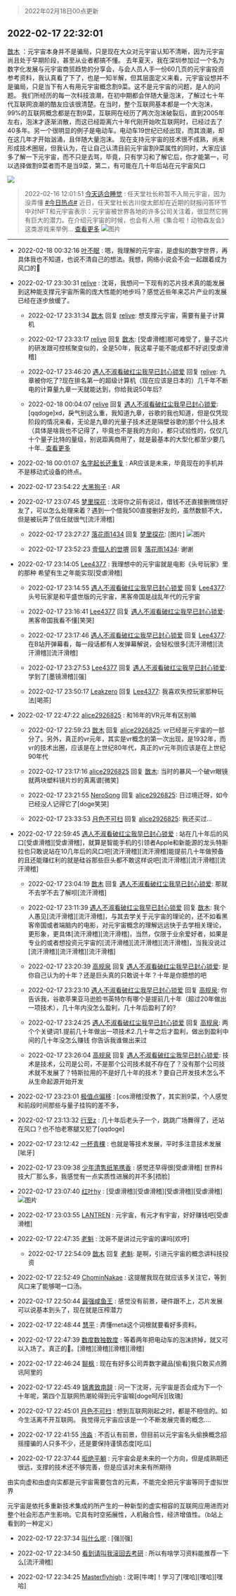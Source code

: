 > 2022年02月18日00点更新
<link rel="stylesheet" href="https://cdn.jsdelivr.net/gh/taotie6/sampleJSON@main/css/photo_show.css">
<meta name="referrer" content="no-referrer" />


 ## 2022-02-17 22:32:01 

 [㪚木](https://www.coolapk.com/feed/33631677?shareKey=OWExMmYyZDczMmZkNjIwZTYyZTI~) ：元宇宙本身并不是骗局，只是现在大众对元宇宙认知不清晰，因为元宇宙尚且处于早期阶段，甚至从业者都搞不懂。
去年夏天，我在深圳参加过一个名为数字化发展与元宇宙商贸趋势的分享会，与会人员人手一份60几页的元宇宙投资参考资料，我认真看了下了，也是一知半解，但其层面定义来看<!--break-->，元宇宙设想并不是骗局，只是当下有人有用元宇宙概念割9菜。这不是元宇宙的问题，是人的问题。
我们所经历的每一次科技浪潮，在初中期都会伴随大量泡沫，了解过七十年代互联网浪潮的酷友应该很清楚。在当时，整个互联网基本都是一个大泡沫，99%的互联网概念都是在割9菜，互联网在经历了两次泡沫破裂后，直到2005年左右，泡沫才逐渐消散，而这已经距离六十年代刚开始吹互联网时，已经过去了40多年。另一个很明显的例子是电动车。电动车19世纪已经出现，而其浪潮，却在这几年才开始汹涌，且伴随大量泡沫。
现在支持元宇宙的技术很不成熟，尚未形成技术圈层，但我认为，在让自己认清目前元宇宙割9菜属性的同时，大家应该多了解一下元宇宙，而不只是去骂，毕竟，只有学习和了解它后，你才能第一，可以选择做割9菜者而不是当9菜，第二，有可能在几十年后站在元宇宙风口 

<div class="album">
<img class="img-item" src="https://image.coolapk.com/feed/2018/1215/00/1081091_1544803990_3115@300x234.gif" />
</div>

> 2022-02-16 12:01:51 
> [今天适合睡觉](https://www.coolapk.com/feed/33590244?shareKey=OWFmNjFlM2Q5ODQzNjIwZTYyZTI~) : 任天堂社长称暂不入局元宇宙，因为没弄懂 <a class="feed-link-tag" href="/t/今日热点?type=0">#今日热点#</a> 近日，任天堂社长古川俊太郎却在近期的财报问答环节中对NFT和元宇宙表示：元宇宙被世界各地的许多公司关注着，很显然它拥有巨大的潜力。在介绍元宇宙的时候，也会有人用《集合啦！动物森友会》这类游戏来举例... <a href="">查看更多</a> 
![图片](https://image.coolapk.com/feed/2022/0216/12/780498_f32201b1_4110_9579_37@798x541.jpeg)

 ------- 

- 2022-02-18 00:32:16 [叶不眠](uid=1910619) : 嗯，我理解的元宇宙，是虚拟的数字世界，再具体我也不知道，也说不清自己的想法。我想，网络小说会不会一起跟着成为风口的🐷 

- 2022-02-17 23:30:31 [relive](uid=1401589) : 沈哥，我想问一下现有的芯片技术真的能发展到这种能支撑元宇宙所需的庞大性能的地步吗？感觉近些年来芯片产业的发展已经在逐步放缓了。 

    - 2022-02-17 23:31:34 [㪚木](uid=1081091) 回复 [relive](uid=1401589): 想支撑元宇宙，需要有量子计算机 

    - 2022-02-17 23:33:17 [relive](uid=1401589) 回复 [㪚木](uid=1081091): [受虐滑稽]那可难受了，量子芯片的研发跟可控核聚变似的，全是50年，我这辈子能不能成都不好说[受虐滑稽] 

    - 2022-02-17 23:46:20 [遇人不淑看破红尘我早已封心锁爱](uid=15594231) 回复 [relive](uid=1401589): 九章被你吃了?现在排名第一的超级计算机（现在应该是日本的）几千年不断电的计算量九章一天就能达到，你给我说50年后? 

    - 2022-02-18 00:04:07 [relive](uid=1401589) 回复 [遇人不淑看破红尘我早已封心锁爱](uid=15594231): [qqdoge]xd，戾气别这么重，我知道九章，谷歌的我也知道，但是仅凭现阶段的情况来看，无论是九章的光量子技术还是隔壁谷歌的那个什么技术（具体是啥我也不记得了，毕竟也不是我的方向），都只试验性的，仅仅几十个量子比特的量级，别说距离商用了，就是最基本的大型化都至少要几十年.. <a href="/feed/replyList?id=261945490">查看更多</a> 

- 2022-02-18 00:01:07 [名字起长还重复](uid=485854) : AR应该是未来，毕竟现在的手机并不是移动式设备的终点。 

- 2022-02-17 23:54:22 [大黑狗子](uid=1259186) : AR 

- 2022-02-17 23:07:45 [梦里探花](uid=836750) : 沈哥你之前有说过，借钱不还直接删微信好友了，可以怎么处理来着？遇到一个借我500直接删好友的，虽然数额不大，但是被玩弄了信任就很气[流汗滑稽] 

    - 2022-02-17 23:27:27 [落花雨1434](uid=1973235) 回复 [梦里探花](uid=836750): [图片] ![图片](https://image.coolapk.com/feed/2022/0217/23/1973235_8f963623_1646_1957_130@1080x2400.jpeg)

    - 2022-02-17 23:52:23 [壹個人的丗堺](uid=1461483) 回复 [落花雨1434](uid=1973235): 谢谢 

- 2022-02-17 23:14:05 [Lee4377](uid=17478447) : 我理想中的元宇宙就是电影《头号玩家》里的那种
希望有生之年能实现[受虐滑稽] 

    - 2022-02-17 23:14:55 [遇人不淑看破红尘我早已封心锁爱](uid=15594231) 回复 [Lee4377](uid=17478447): 头号玩家是和平盛世版的元宇宙，黑客帝国是战乱年代的元宇宙 

    - 2022-02-17 23:16:41 [Lee4377](uid=17478447) 回复 [遇人不淑看破红尘我早已封心锁爱](uid=15594231): 黑客帝国我看不懂[笑哭] 

    - 2022-02-17 23:17:46 [遇人不淑看破红尘我早已封心锁爱](uid=15594231) 回复 [Lee4377](uid=17478447): 在B站开弹幕看，每一段话都有人发弹幕解说，会轻松很多[流汗滑稽][流汗滑稽][流汗滑稽] 

    - 2022-02-17 23:27:53 [Lee4377](uid=17478447) 回复 [遇人不淑看破红尘我早已封心锁爱](uid=15594231): 学到了[墨镜滑稽][强] 

    - 2022-02-17 23:50:17 [Leakzero](uid=1430997) 回复 [Lee4377](uid=17478447): 我喜欢失控玩家那种玩法[喝茶] 

- 2022-02-17 22:47:22 [alice2926825](uid=1064232) : 和16年的VR元年有区别嘛 

    - 2022-02-17 22:59:23 [㪚木](uid=1081091) 回复 [alice2926825](uid=1064232): vr已经是元宇宙的一部分了。另外，真正的vr元年，其实是vr概念的第一次出现，是1932年，而vr的技术出圈，应该是在上世纪80年代，真正的vr元年则应该是在上世纪90年代 

    - 2022-02-17 23:17:16 [alice2926825](uid=1064232) 回复 [㪚木](uid=1081091): 当时的暴风一个破vr眼镜就两块塑料镜片炒的真离谱[微笑] 

    - 2022-02-17 23:21:55 [NeroSong](uid=1898036) 回复 [alice2926825](uid=1064232): 日过境迁呀，如今已经没人记得它了[doge笑哭] 

    - 2022-02-17 23:33:53 [月色不可扫](uid=3639201) 回复 [alice2926825](uid=1064232): 我还买过... 

- 2022-02-17 22:59:45 [遇人不淑看破红尘我早已封心锁爱](uid=15594231) : 站在几十年后的风口[受虐滑稽][受虐滑稽]，就算是智能手机的引领者Apple和新能源的龙头特斯拉也只敢说站在10几年后的风口吧[流汗滑稽][流汗滑稽]能提前几十年做预备的且还能赚红利的就是硅谷那些巨头都不敢这样说吧[流汗滑稽][流汗滑稽][流汗滑稽] 

    - 2022-02-17 23:04:19 [㪚木](uid=1081091) 回复 [遇人不淑看破红尘我早已封心锁爱](uid=15594231): 那就不去学不去了解呗[流汗滑稽] 

    - 2022-02-17 23:11:39 [遇人不淑看破红尘我早已封心锁爱](uid=15594231) 回复 [㪚木](uid=1081091): 我个人愚见[流汗滑稽][流汗滑稽]，与其去学关于元宇宙的理论的，还不如看黑客帝国或者端脑内的电影，对元宇宙概念的理解远远快于去学相关理论，更形象，更具体[流汗滑稽][流汗滑稽]，当然，仅限于业余爱好者，如果是专业的或者想投资元宇宙的[流汗滑稽][流汗滑稽][流汗滑稽]<!--break-->，当我没说过[流汗滑稽][流汗滑稽][流汗滑稽] 

    - 2022-02-17 23:20:39 [高规泉](uid=1123484) 回复 [遇人不淑看破红尘我早已封心锁爱](uid=15594231): 是你自己认为的十年？还是巨头真的只敢说十年？十年是你臆想的吧 

    - 2022-02-17 23:23:10 [遇人不淑看破红尘我早已封心锁爱](uid=15594231) 回复 [高规泉](uid=1123484): 你告诉我，谷歌苹果亚马逊脸书英特尔有哪个是提前几十年（超过20年做出一项技术），几十年内没怎么盈利，几十年后盈利了的? 

    - 2022-02-17 23:24:25 [遇人不淑看破红尘我早已封心锁爱](uid=15594231) 回复 [高规泉](uid=1123484): 两个个关键词1.提前几十年做出一项技术2.几十年之后才盈利，做出到盈利中间的几十年没怎么赚钱 你告诉我谁做出来过 

    - 2022-02-17 23:26:04 [高规泉](uid=1123484) 回复 [遇人不淑看破红尘我早已封心锁爱](uid=15594231): 技术是技术，公司是公司，不是那个公司技术就不存在了？没有那个公司技术就不发展了？特斯拉用的不是好几十年的技术？要自己开发技术怎么不从生命起源开始开发 

- 2022-02-17 23:23:01 [极值点偏移](uid=17877853) : [cos滑稽]受教了，其实🈹9菜，个人感觉和前段时间那些与量子挂钩的差不多， 

- 2022-02-17 23:13:32 [行至z](uid=582810) : 几十年后老头子一个，跳跳广场舞得了，还站在风口？也不怕老寒腿又犯了[qqdoge] 

- 2022-02-17 23:12:42 [一杯青稞](uid=3164975) : 也就是等技术发展，平时多注意技术发展[呲牙] 

- 2022-02-17 23:09:38 [少年清隽纸笔携香](uid=682386) : 感觉还早得很[受虐滑稽]   世界科技大厂那么多，我感觉有一点实质性进展的并不多[捂脸] 

- 2022-02-17 23:07:40 [红叶hy](uid=3435546) : [受虐滑稽][受虐滑稽][受虐滑稽][受虐滑稽] ![图片](https://image.coolapk.com/feed/2022/0217/23/3435546_b18289f9_0459_9048_706@513x800.jpeg)

- 2022-02-17 23:03:55 [LANTREN](uid=2194571) : 元宇宙，有元才有宇宙，好好赚钱吧[受虐滑稽] 

- 2022-02-17 22:47:35 [老魁](uid=1703096) : 沈哥不是讲过元宇宙的课吗[欢呼] 

    - 2022-02-17 22:54:09 [㪚木](uid=1081091) 回复 [老魁](uid=1703096): 是啊，引进元宇宙的概念讲科技投资 

- 2022-02-17 22:52:49 [ChominNakae](uid=1119358) : 这提醒我现在就应该多关注它，等到风口来了能够喝一口汤。 

- 2022-02-17 22:50:44 [最强咸鱼王](uid=1427665) : 感觉没有前景，硬件跟不上，芯片发展可以说基本到头了，现在就是压榨潜力 

- 2022-02-17 22:48:44 [慧平](uid=1466942) : 弄懂meta这个词根就要看好多资料。 

- 2022-02-17 22:47:39 [数度数独数度](uid=1649918) : 等着两年把电动车的泡沫挤掉，就又可以入场了。真正的🎵。[滑稽][滑稽][滑稽][滑稽] 

- 2022-02-17 22:46:24 [聊枫](uid=2408757) : 现在有好多公司弄数字藏品[偷看]我只敢买点腾讯阿里的 

- 2022-02-17 22:45:49 [锦書致南辞](uid=2423380) : 问一下沈哥，元宇宙是否会成为下一个十年呢，第四个互联网热潮轮得到元宇宙嘛[doge呵斥][玫瑰] 

- 2022-02-17 22:45:01 [月色不可扫](uid=3639201) : 想到互联网刚起之时，都是不相信的。如今生活离不开互联网。
我觉得元宇宙应该是一个不断发展完善的概念.... 

- 2022-02-17 22:41:55 [泠淼](uid=1647869) : 不否认有前景，但目前以元宇宙名头偷换概念招摇撞骗的人只多不少，还是要保持谨慎态度[吃瓜] 

- 2022-02-17 22:37:44 [拒绝平躺](uid=1706749) : 元宇宙会是未来的一个方向，但是成熟期还很远，支撑的技术还不够完善，但是应该对未来有所期待

由实向虚和由虚向实都是元宇宙需要包含的元素，不能完全把元宇宙等同于虚拟世界

元宇宙是依托多重新技术集成的所产生的一种新型的虚实相容的互联网应用进而对整个社会形态产生影响。它具有时空拓展性<!--break-->，人机融合性，经济增值性。（b站上看到的一种定义） 

- 2022-02-17 22:37:34 [叫什么呢](uid=860840) : [强][强] 

- 2022-02-17 22:34:50 [看到请叫我滚回去考研](uid=3241499) : 所以有啥学习资料能推荐一下么[流汗滑稽] 

- 2022-02-17 22:34:25 [Masterflyhigh](uid=820620) : 沈哥[牛啤]！学习了[嘿哈][嘿哈][嘿哈] 

